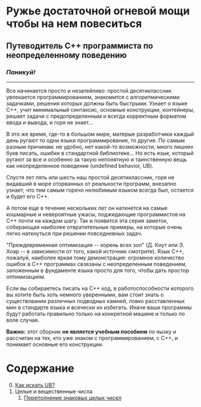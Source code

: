# Ружье достаточной огневой мощи чтобы на нем повеситься

## Путеводитель C++ программиста по неопределенному поведению

### *Паникуй!*

--------------

Все начинается просто и незатейливо: простой десятиклассник увлекается программированием, знакомится с алгоритмическими задачками, решения которых должны быть быстрыми. Узнает о языке C++, учит минимальный синтаксис, основные конструкции, контейнеры, решает задачи с предопределенным и всегда корректным форматом ввода и вывода, и горя не знает...

В это же время, где-то в большом мире, матерые разработчики каждый день ругают то одни языки программирования, то другие. По самым разным причинам:
не удобно, нет какой-то возможности, много лишних букв писать, ошибки в стандартной библиотеке... Но есть язык, который ругают за все и особенно за такую непонятную и таинственную вещь как неопределенное поведение (undefined behavior, UB).

Спустя лет пять или шесть наш простой десятиклассник, горя не видавший в море оторванных от реальности программ, внезапно узнает, что тем самым горячо нелюбимым языком всегда был, остается и будет его C++.

А потом еще в течение нескольких лет он наткнется на самые кошмарные и невероятные ужасы, поджидающие программистов на C++ почти на каждом шагу. Так и появится эта серия заметок, собирающая наиболее отвратительные примеры, на которые очень легко наткнуться при решении повседневных задач. 

"Преждевременная оптимизация -- корень всех зол" (Д. Кнут или Э. Хоар -- в зависимости от того, какой источник смотрите). Язык С++, пожалуй, наиболее яркая тому демонстрация: огромное количество ошибок в C++ программах свзязаны
с неопределенным поведением, заложенным в фундаменте языка просто для того, чтобы дать простор оптимизациям.

Если вы собираетесь писать на C++ код, в работоспособности которого вы хотите быть хоть немного уверенными, вам стоит знать о существовании различных  подводных камней, ловко расставленных мин в стандарте языка и всячески их избегать. Иначе ваши программы будут работать правильно только на конкретной машине и только по воле случая.



**Важно:** этот сборник **не является учебным пособием** по яызку и рассчитан на тех, кто уже знаком с программированием, с C++, и понимает основные его конструкции.


# Содержание
0. [Как искать UB?](how_to_find_ub.md)
1. Целые и вещественные числа
   1. [Переполнение знаковых целых чисел](integers/overflow.md) 